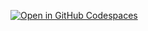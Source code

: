 [![Open in GitHub Codespaces](https://github.com/codespaces/badge.svg)](https://codespaces.new/importantimport/hatsu?quickstart=1&machine=standardLinux32gb)
